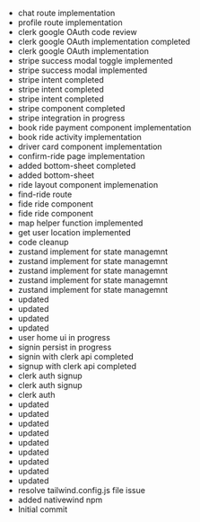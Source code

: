 - chat route implementation
- profile route implementation
- clerk google OAuth code review
- clerk google OAuth implementation completed
- clerk google OAuth implementation
- stripe success modal toggle implemented
- stripe success modal implemented
- stripe intent completed
- stripe intent completed
- stripe intent completed
- stripe component completed
- stripe integration in progress
- book ride payment component  implementation
- book ride activity implementation
- driver card component implementation
- confirm-ride page implementation
- added bottom-sheet completed
- added bottom-sheet
- ride layout component implemenation
- find-ride route
- fide ride component
- fide ride component
- map helper function implemented
- get user location implemented
- code cleanup
- zustand implement for state managemnt
- zustand implement for state managemnt
- zustand implement for state managemnt
- zustand implement for state managemnt
- zustand implement for state managemnt
- updated
- updated
- updated
- updated
- user home ui in progress
- signin persist in progress
- signin with clerk api completed
- signup with clerk api completed
- clerk auth signup
- clerk auth signup
- clerk auth
- updated
- updated
- updated
- updated
- updated
- updated
- updated
- updated
- updated
- resolve tailwind.config.js file issue
- added nativewind npm
- Initial commit
